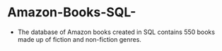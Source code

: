 # Amazon-Books-SQL-
- The database of Amazon books created in SQL contains 550 books made up of fiction and non-fiction genres. 
